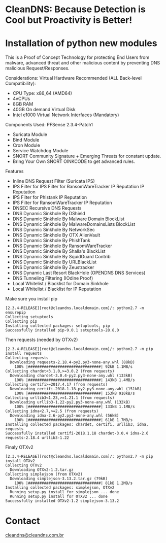 # CleanDNS: Because Detection is Cool but Proactivity is Better!

# Installation of python new modules

This is a Proof of Concept Technology for protecting End Users from malware, advanced threat and other malicious content by preventing DNS malicious Request/Responses.

Considerations:
Virtual Hardware Recommended (ALL Back-level Compatibility):
- CPU Type: x86_64 (AMD64)
- 4vCPUs
- 8GB RAM
- 40GB On demand Virtual Disk
- Intel e1000 Virtual Network Interfaces (Mandatory)

Components Used:
PFSense 2.3.4-Patch1
- Suricata Module
- Bind Module
- Cron Module
- Service Watchdog Module
- SNORT Community Signature + Emerging Threats for constant update.
- Bring Your Own SNORT OINKCODE to get advanced rules.

Features

- Inline DNS Request Filter (Suricata IPS)
- IPS Filter for IPS Filter for RansomWareTracker IP Reputation IP Reputation
- IPS Filter for Phistank IP Reputation
- IPS Filter for RansomWareTracker IP Reputation
- DNSEC Recursive DNS Requests
- DNS Dynamic Sinkhole By DShield
- DNS Dynamic Sinkhole By Malware Domain BlockList
- DNS Dynamic Sinkhole By MalwareDomainsLists BlockList
- DNS Dynamic Sinkhole By NetworkSec
- DNS Dynamic Sinkhole By OTX AlienVault
- DNS Dynamic Sinkhole By PhishTank
- DNS Dynamic Sinkhole By RansomWareTracker
- DNS Dynamic Sinkhole By Shalla's BlackList
- DNS Dynamic Sinkhole By SquidGuard Contrib
- DNS Dynamic Sinkhole By URLBlackList
- DNS Dynamic Sinkhole By Zeustracker
- DNS Dynamic Last Resort BlackHole (OPENDNS DNS Services)
- DNS Tunneling Filtering (IOdine Proof)
- Local Whitelist / Blacklist for Domain Sinkhole
- Local Whitelist / Blacklist for IP Reputation

Make sure you install pip
```
[2.3.4-RELEASE][root@cleandns.localdomain.com]/: python2.7 -m ensurepip
Collecting setuptools
Collecting pip
Installing collected packages: setuptools, pip
Successfully installed pip-9.0.1 setuptools-28.8.0
```

Then requests (needed by OTXv2)
```
[2.3.4-RELEASE][root@cleandns.localdomain.com]/: python2.7 -m pip install requests
Collecting requests
  Downloading requests-2.18.4-py2.py3-none-any.whl (88kB)
    100% |################################| 92kB 1.1MB/s
Collecting chardet<3.1.0,>=3.0.2 (from requests)
  Downloading chardet-3.0.4-py2.py3-none-any.whl (133kB)
    100% |################################| 143kB 1.4MB/s
Collecting certifi>=2017.4.17 (from requests)
  Downloading certifi-2018.1.18-py2.py3-none-any.whl (151kB)
    100% |################################| 153kB 910kB/s
Collecting urllib3<1.23,>=1.21.1 (from requests)
  Downloading urllib3-1.22-py2.py3-none-any.whl (132kB)
    100% |################################| 133kB 1.1MB/s
Collecting idna<2.7,>=2.5 (from requests)
  Downloading idna-2.6-py2.py3-none-any.whl (56kB)
    100% |################################| 61kB 1.7MB/s
Installing collected packages: chardet, certifi, urllib3, idna, requests
Successfully installed certifi-2018.1.18 chardet-3.0.4 idna-2.6 requests-2.18.4 urllib3-1.22
```

Finaly OTXv2
```
[2.3.4-RELEASE][root@cleandns.localdomain.com]/: python2.7 -m pip install OTXv2
Collecting OTXv2
  Downloading OTXv2-1.2.tar.gz
Collecting simplejson (from OTXv2)
  Downloading simplejson-3.13.2.tar.gz (79kB)
    100% |################################| 81kB 1.2MB/s
Installing collected packages: simplejson, OTXv2
  Running setup.py install for simplejson ... done
  Running setup.py install for OTXv2 ... done
Successfully installed OTXv2-1.2 simplejson-3.13.2
```

# Contact
cleandns@cleandns.com.br
